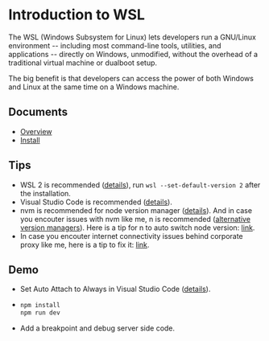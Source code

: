 # Introduction to WSL
The WSL (Windows Subsystem for Linux) lets developers run a GNU/Linux environment -- including most command-line tools, utilities, and applications -- directly on Windows, unmodified, without the overhead of a traditional virtual machine or dualboot setup.

The big benefit is that developers can access the power of both Windows and Linux at the same time on a Windows machine.

## Documents
- [Overview](https://learn.microsoft.com/en-us/windows/wsl/about)
- [Install](https://learn.microsoft.com/en-us/windows/wsl/install)

## Tips
- WSL 2 is recommended ([details](https://learn.microsoft.com/en-us/windows/wsl/compare-versions#whats-new-in-wsl-2)), run `wsl --set-default-version 2` after the installation.
- Visual Studio Code is recommended ([details](https://learn.microsoft.com/en-us/windows/wsl/tutorials/wsl-vscode)).
- nvm is recommended for node version manager ([details](https://learn.microsoft.com/en-us/windows/dev-environment/javascript/nodejs-on-wsl#install-nvm-nodejs-and-npm)). And in case you encouter issues with nvm like me, n is recommended ([alternative version managers](https://learn.microsoft.com/en-us/windows/dev-environment/javascript/nodejs-on-wsl#alternative-version-managers)). Here is a tip for n to auto switch node version: [link](https://github.com/tj/n/issues/714#issuecomment-1062172970).
- In case you encouter internet connectivity issues behind corporate proxy like me, here is a tip to fix it: [link](https://gist.github.com/mandeepsmagh/f1d062fc59e4e6115385c2609b5f0448).

## Demo
- Set Auto Attach to Always in Visual Studio Code ([details](https://code.visualstudio.com/docs/nodejs/nodejs-debugging#_auto-attach)).
- 
    ```sh
    npm install
    npm run dev
    ```
- Add a breakpoint and debug server side code.
